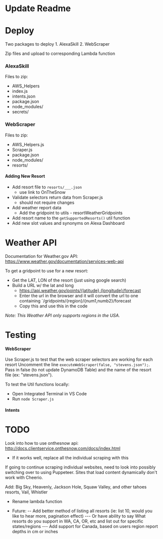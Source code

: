 # Update Readme

# Deploy
Two packages to deploy 1. AlexaSkill 2. WebScraper

Zip files and upload to corresponding Lambda function

### AlexaSkill
Files to zip:
- AWS_Helpers
- index.js
- intents.json
- package.json
- node_modules/
- secrets/

### WebScraper
Files to zip:
- AWS_Helpers.js
- Scraper.js
- package.json
- node_modules/
- resorts/

#### Adding New Resort
- Add resort file to `resorts/___.json`
  - use link to OnTheSnow
- Validate selectors return data from Scraper.js
  - should not require changes
- Add weather report data
  - Add the gridpoint to utils - resortWeatherGridpoints
- Add resort name to the `getSupportedResorts()` util function
- Add new slot values and synonyms on Alexa Dashboard


# Weather API
Documentation for Weather.gov API:
https://www.weather.gov/documentation/services-web-api

To get a gridpoint to use for a new resort:
- Get the LAT, LON of the resort (just using google search)
- Build a URL w/ the lat and long
  - https://api.weather.gov/points/{latitude},{longitude}/forecast
  - Enter the url in the browser and it will convert the url to one containing `/gridpoints/{region}/{num1,numb2}/forecast
  - Copy this and use this in the code

_Note: This Weather API only supports regions in the USA._
# Testing

#### WebScraper
Use Scraper.js to test that the web scraper selectors are working for each resort 
Uncomment the line `executeWebScraper(false, "stevens.json");`. Pass in false (to not update DynamoDB Table) and the name of the resort file (ex: "stevens.json"). 

To test the Util functions locally:
- Open Integrated Terminal in VS Code
- Run `node Scraper.js`

#### Intents



# TODO

Look into how to use onthesnow api: http://docs.clientservice.onthesnow.com/docs/index.html
- If it works well, replace all the individual scraping with this

If going to continue scraping individual websites, need to look into possibly switching over to using Puppeteer.
Sites that load content dynamically don't work with Cheerio.

Add: Big Sky, Heavenly, Jackson Hole, Squaw Valley, and other tahoes resorts,  Vail, Whistler

- Rename lambda function

- Future:
-- Add better method of listing all resorts (ie: list 10, would you like to hear more, pagination effect)
--- Or have ability to say What resorts do you support in WA, CA, OR, etc and list out for specific states/regions
--- Add support for Canada, based on users region report depths in cm or inches